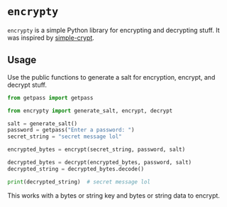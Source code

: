 # `encrypty`

`encrypty` is a simple Python library for encrypting and decrypting stuff. It was inspired by [simple-crypt](https://github.com/andrewcooke/simple-crypt).

## Usage
Use the public functions to generate a salt for encryption, encrypt, and decrypt stuff.

```python
from getpass import getpass

from encrypty import generate_salt, encrypt, decrypt

salt = generate_salt()
password = getpass("Enter a password: ")
secret_string = "secret message lol"

encrypted_bytes = encrypt(secret_string, password, salt)

decrypted_bytes = decrypt(encrypted_bytes, password, salt)
decrypted_string = decrypted_bytes.decode()

print(decrypted_string)  # secret message lol
```

This works with a bytes or string key and bytes or string data to encrypt.
